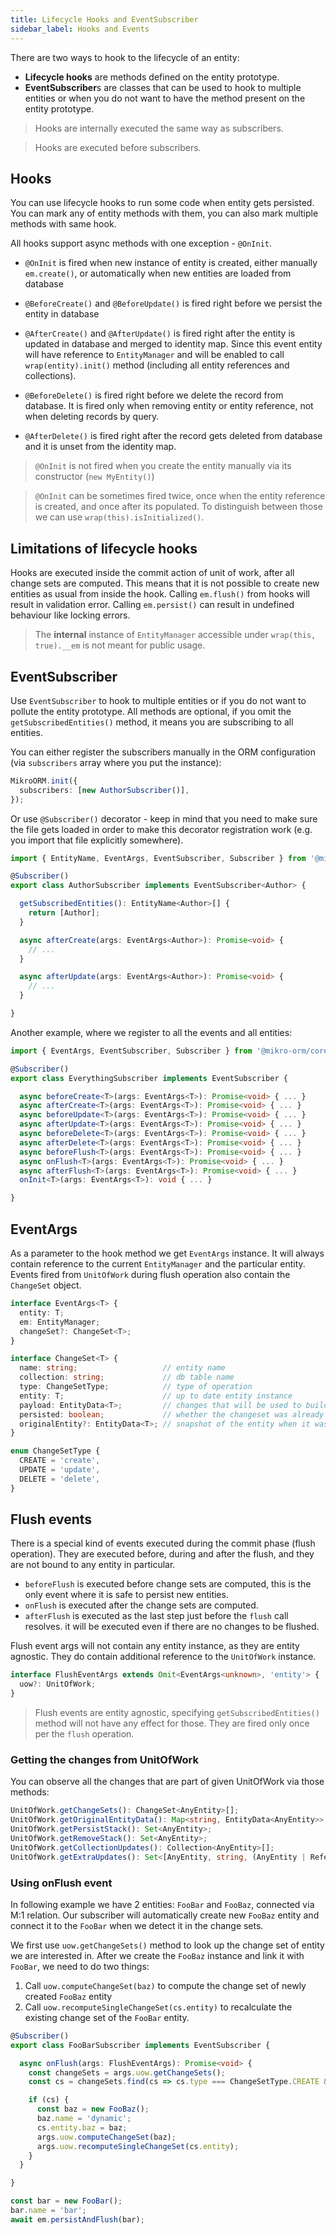 ```yaml
---
title: Lifecycle Hooks and EventSubscriber
sidebar_label: Hooks and Events
---
```


There are two ways to hook to the lifecycle of an entity: 

- **Lifecycle hooks** are methods defined on the entity prototype.
- **EventSubscriber**s are classes that can be used to hook to multiple entities
  or when you do not want to have the method present on the entity prototype.

> Hooks are internally executed the same way as subscribers.

> Hooks are executed before subscribers.

## Hooks

You can use lifecycle hooks to run some code when entity gets persisted. You can mark any of
entity methods with them, you can also mark multiple methods with same hook.

All hooks support async methods with one exception - `@OnInit`.

- `@OnInit` is fired when new instance of entity is created, either manually `em.create()`, or 
automatically when new entities are loaded from database

- `@BeforeCreate()` and `@BeforeUpdate()` is fired right before we persist the entity in database

- `@AfterCreate()` and `@AfterUpdate()` is fired right after the entity is updated in database and 
merged to identity map. Since this event entity will have reference to `EntityManager` and will be 
enabled to call `wrap(entity).init()` method (including all entity references and collections).

- `@BeforeDelete()` is fired right before we delete the record from database. It is fired only when
removing entity or entity reference, not when deleting records by query. 

- `@AfterDelete()` is fired right after the record gets deleted from database and it is unset from 
the identity map.

> `@OnInit` is not fired when you create the entity manually via its constructor (`new MyEntity()`)

> `@OnInit` can be sometimes fired twice, once when the entity reference is
> created, and once after its populated. To distinguish between those we can
> use `wrap(this).isInitialized()`.

## Limitations of lifecycle hooks

Hooks are executed inside the commit action of unit of work, after all change 
sets are computed. This means that it is not possible to create new entities as
usual from inside the hook. Calling `em.flush()` from hooks will result in 
validation error. Calling `em.persist()` can result in undefined behaviour like
locking errors. 

> The **internal** instance of `EntityManager` accessible under `wrap(this, true).__em` is 
> not meant for public usage. 

## EventSubscriber

Use `EventSubscriber` to hook to multiple entities or if you do not want to pollute
the entity prototype. All methods are optional, if you omit the `getSubscribedEntities()`
method, it means you are subscribing to all entities.

You can either register the subscribers manually in the ORM configuration (via 
`subscribers` array where you put the instance):

```typescript
MikroORM.init({
  subscribers: [new AuthorSubscriber()],
});
```

Or use `@Subscriber()` decorator - keep in mind that you need to make sure the file gets 
loaded in order to make this decorator registration work (e.g. you import that file 
explicitly somewhere).

```typescript
import { EntityName, EventArgs, EventSubscriber, Subscriber } from '@mikro-orm/core';

@Subscriber()
export class AuthorSubscriber implements EventSubscriber<Author> {

  getSubscribedEntities(): EntityName<Author>[] {
    return [Author];
  }

  async afterCreate(args: EventArgs<Author>): Promise<void> {
    // ...
  }

  async afterUpdate(args: EventArgs<Author>): Promise<void> {
    // ... 
  }

}
```

Another example, where we register to all the events and all entities: 

```typescript
import { EventArgs, EventSubscriber, Subscriber } from '@mikro-orm/core';

@Subscriber()
export class EverythingSubscriber implements EventSubscriber {

  async beforeCreate<T>(args: EventArgs<T>): Promise<void> { ... }
  async afterCreate<T>(args: EventArgs<T>): Promise<void> { ... }
  async beforeUpdate<T>(args: EventArgs<T>): Promise<void> { ... }
  async afterUpdate<T>(args: EventArgs<T>): Promise<void> { ... }
  async beforeDelete<T>(args: EventArgs<T>): Promise<void> { ... }
  async afterDelete<T>(args: EventArgs<T>): Promise<void> { ... }
  async beforeFlush<T>(args: EventArgs<T>): Promise<void> { ... }
  async onFlush<T>(args: EventArgs<T>): Promise<void> { ... }
  async afterFlush<T>(args: EventArgs<T>): Promise<void> { ... }
  onInit<T>(args: EventArgs<T>): void { ... }

}
```

## EventArgs

As a parameter to the hook method we get `EventArgs` instance. It will always contain
reference to the current `EntityManager` and the particular entity. Events fired
from `UnitOfWork` during flush operation also contain the `ChangeSet` object.

```typescript
interface EventArgs<T> {
  entity: T;
  em: EntityManager;
  changeSet?: ChangeSet<T>;
}

interface ChangeSet<T> {
  name: string;                   // entity name
  collection: string;             // db table name
  type: ChangeSetType;            // type of operation
  entity: T;                      // up to date entity instance
  payload: EntityData<T>;         // changes that will be used to build the update query
  persisted: boolean;             // whether the changeset was already persisted/executed
  originalEntity?: EntityData<T>; // snapshot of the entity when it was loaded from db
}

enum ChangeSetType {
  CREATE = 'create',
  UPDATE = 'update',
  DELETE = 'delete',
}
```

## Flush events

There is a special kind of events executed during the commit phase (flush operation).
They are executed before, during and after the flush, and they are not bound to any
entity in particular. 

- `beforeFlush` is executed before change sets are computed, this is the only
  event where it is safe to persist new entities. 
- `onFlush` is executed after the change sets are computed.
- `afterFlush` is executed as the last step just before the `flush` call resolves.
  it will be executed even if there are no changes to be flushed. 

Flush event args will not contain any entity instance, as they are entity agnostic.
They do contain additional reference to the `UnitOfWork` instance.

```typescript
interface FlushEventArgs extends Omit<EventArgs<unknown>, 'entity'> {
  uow?: UnitOfWork;
}
``` 

> Flush events are entity agnostic, specifying `getSubscribedEntities()` method
> will not have any effect for those. They are fired only once per the `flush` 
> operation.

### Getting the changes from UnitOfWork

You can observe all the changes that are part of given UnitOfWork via those methods:

```typescript
UnitOfWork.getChangeSets(): ChangeSet<AnyEntity>[];
UnitOfWork.getOriginalEntityData(): Map<string, EntityData<AnyEntity>>;
UnitOfWork.getPersistStack(): Set<AnyEntity>;
UnitOfWork.getRemoveStack(): Set<AnyEntity>;
UnitOfWork.getCollectionUpdates(): Collection<AnyEntity>[];
UnitOfWork.getExtraUpdates(): Set<[AnyEntity, string, (AnyEntity | Reference<AnyEntity>)]>;
```

### Using onFlush event

In following example we have 2 entities: `FooBar` and `FooBaz`, connected via 
M:1 relation. Our subscriber will automatically create new `FooBaz` entity and 
connect it to the `FooBar` when we detect it in the change sets.

We first use `uow.getChangeSets()` method to look up the change set of entity
we are interested in. After we create the `FooBaz` instance and link it with 
`FooBar`, we need to do two things:

1. Call `uow.computeChangeSet(baz)` to compute the change set of newly created 
  `FooBaz` entity
2. Call `uow.recomputeSingleChangeSet(cs.entity)` to recalculate the existing 
  change set of the `FooBar` entity.

```typescript
@Subscriber()
export class FooBarSubscriber implements EventSubscriber {

  async onFlush(args: FlushEventArgs): Promise<void> {
    const changeSets = args.uow.getChangeSets();
    const cs = changeSets.find(cs => cs.type === ChangeSetType.CREATE && cs.entity instanceof FooBar);

    if (cs) {
      const baz = new FooBaz();
      baz.name = 'dynamic';
      cs.entity.baz = baz;
      args.uow.computeChangeSet(baz);
      args.uow.recomputeSingleChangeSet(cs.entity);
    }
  }

}

const bar = new FooBar();
bar.name = 'bar';
await em.persistAndFlush(bar);
```
